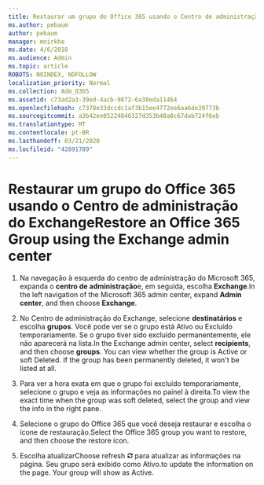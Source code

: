 ```yaml
---
title: Restaurar um grupo do Office 365 usando o Centro de administração do Exchange
ms.author: pebaum
author: pebaum
manager: mnirkhe
ms.date: 4/6/2018
ms.audience: Admin
ms.topic: article
ROBOTS: NOINDEX, NOFOLLOW
localization_priority: Normal
ms.collection: Adm_O365
ms.assetid: c73ad2a3-39ed-4acb-9872-6a38eda11464
ms.openlocfilehash: c7378e33dccdc1af3b15ee4772ee6aa6de39773b
ms.sourcegitcommit: a3b42ee05224846327d353b48a8c67dab724f6eb
ms.translationtype: MT
ms.contentlocale: pt-BR
ms.lasthandoff: 03/21/2020
ms.locfileid: "42891789"
---
```

# <a name="restore-an-office-365-group-using-the-exchange-admin-center"></a><span data-ttu-id="5200b-102">Restaurar um grupo do Office 365 usando o Centro de administração do Exchange</span><span class="sxs-lookup"><span data-stu-id="5200b-102">Restore an Office 365 Group using the Exchange admin center</span></span>

1. <span data-ttu-id="5200b-103">Na navegação à esquerda do centro de administração do Microsoft 365, expanda o **centro de administração**e, em seguida, escolha **Exchange**.</span><span class="sxs-lookup"><span data-stu-id="5200b-103">In the left navigation of the Microsoft 365 admin center, expand **Admin center**, and then choose **Exchange**.</span></span>
    
2. <span data-ttu-id="5200b-p101">No Centro de administração do Exchange, selecione **destinatários** e escolha **grupos**. Você pode ver se o grupo está Ativo ou Excluído temporariamente. Se o grupo tiver sido excluído permanentemente, ele não aparecerá na lista.</span><span class="sxs-lookup"><span data-stu-id="5200b-p101">In the Exchange admin center, select **recipients**, and then choose **groups**. You can view whether the group is Active or soft Deleted. If the group has been permanently deleted, it won't be listed at all.</span></span>
    
3. <span data-ttu-id="5200b-107">Para ver a hora exata em que o grupo foi excluído temporariamente, selecione o grupo e veja as informações no painel à direita.</span><span class="sxs-lookup"><span data-stu-id="5200b-107">To view the exact time when the group was soft deleted, select the group and view the info in the right pane.</span></span>
    
4. <span data-ttu-id="5200b-108">Selecione o grupo do Office 365 que você deseja restaurar e escolha o ícone de restauração.</span><span class="sxs-lookup"><span data-stu-id="5200b-108">Select the Office 365 group you want to restore, and then choose the restore icon.</span></span>
    
5. <span data-ttu-id="5200b-109">Escolha atualizar</span><span class="sxs-lookup"><span data-stu-id="5200b-109">Choose refresh</span></span> ![Ícone Atualizar](media/6464df90-2a91-4c1f-92a6-9a38c7696ac3.gif) <span data-ttu-id="5200b-p102">para atualizar as informações na página. Seu grupo será exibido como Ativo.</span><span class="sxs-lookup"><span data-stu-id="5200b-p102">to update the information on the page. Your group will show as Active.</span></span> 
    

